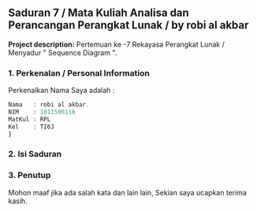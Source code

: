 ## Saduran 7 / Mata Kuliah Analisa dan Perancangan Perangkat Lunak / by robi al akbar

**Project description:** Pertemuan ke -7 Rekayasa Perangkat Lunak /  Menyadur " Sequence Diagram ".

### 1. Perkenalan / Personal Information

Perkenalkan Nama Saya adalah :

```javascript
Nama   : robi al akbar.
NIM    : 1811500116
MatKul : RPL 
Kel    : TI6J
}
```

### 2. Isi Saduran


### 3. Penutup
Mohon maaf jika ada salah kata dan lain lain, Sekian saya ucapkan terima kasih.

